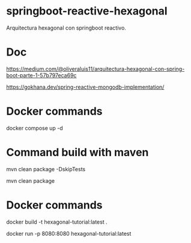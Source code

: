 # springboot-reactive-hexagonal
Arquitectura hexagonal con springboot reactivo.

# Doc
https://medium.com/@oliveraluis11/arquitectura-hexagonal-con-spring-boot-parte-1-57b797eca69c

https://gokhana.dev/spring-reactive-mongodb-implementation/

# Docker commands

docker compose up -d

# Command build with maven
mvn clean package -DskipTests

mvn clean package

# Docker commands
docker build -t hexagonal-tutorial:latest .

docker run -p 8080:8080 hexagonal-tutorial:latest
